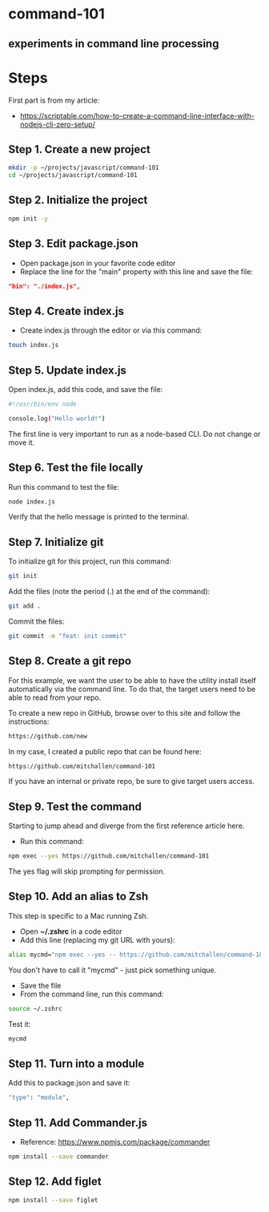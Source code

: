 command-101
==

experiments in command line processing
--

# Steps 

First part is from my article:

* https://scriptable.com/how-to-create-a-command-line-interface-with-nodejs-cli-zero-setup/

## Step 1. Create a new project

```sh
mkdir -p ~/projects/javascript/command-101
cd ~/projects/javascript/command-101
```

## Step 2. Initialize the project

```sh
npm init -y
```

## Step 3. Edit package.json

* Open package.json in your favorite code editor
* Replace the line for the "main" property with this line and save the file:

```json
"bin": "./index.js",
```

## Step 4. Create index.js
* Create index.js through the editor or via this command:

```sh
touch index.js
```

## Step 5. Update index.js
Open index.js, add this code, and save the file:

```sh
#!/usr/bin/env node

console.log("Hello world!")
```

The first line is very important to run as a node-based CLI.  Do not change or move it.

## Step 6. Test the file locally

Run this command to test the file:

```sh
node index.js
```

Verify that the hello message is printed to the terminal.

## Step 7. Initialize git
To initialize git for this project, run this command:

```sh
git init 
```

Add the files (note the period (.) at the end of the command):

```sh
git add .
```
Commit the files:

```sh
git commit -m "feat: init commit"
```

## Step 8. Create a git repo

For this example, we want the user to be able to have the utility install itself automatically via the command line. To do that, the target users need to be able to read from your repo.  

To create a new repo in GitHub, browse over to this site and follow the instructions:

```sh
https://github.com/new
```

In my case, I created a public repo that can be found here:

```sh
https://github.com/mitchallen/command-101
```

If you have an internal or private repo, be sure to give target users access.

## Step 9. Test the command

Starting to jump ahead and diverge from the first reference article here.

* Run this command:

```sh
npm exec --yes https://github.com/mitchallen/command-101
```

The yes flag will skip prompting for permission.

## Step 10. Add an alias to Zsh

This step is specific to a Mac running Zsh.

* Open **~/.zshrc** in a code editor
* Add this line (replacing my git URL with yours):

```sh
alias mycmd="npm exec --yes -- https://github.com/mitchallen/command-101";
```

You don't have to call it "mycmd" - just pick something unique.

* Save the file
* From the command line, run this command:

```sh
source ~/.zshrc
```

Test it:

```sh
mycmd
```

## Step 11. Turn into a module

Add this to package.json and save it:

```sh
"type": "module",
```

## Step 11. Add Commander.js

* Reference:  https://www.npmjs.com/package/commander

```sh
npm install --save commander
```

## Step 12. Add figlet

```sh
npm install --save figlet
```